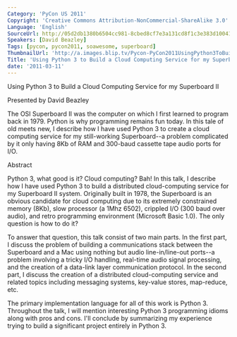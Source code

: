 ```yaml
---
Category: 'PyCon US 2011'
Copyright: 'Creative Commons Attribution-NonCommercial-ShareAlike 3.0'
Language: 'English'
SourceUrl: http://05d2db1380b6504cc981-8cbed8cf7e3a131cd8f1c3e383d10041.r93.cf2.rackcdn.com/pycon-us-2011/443_using-python-3-to-build-a-cloud-computing-service-for-my-superboard-ii.mp4
Speakers: [David Beazley]
Tags: [pycon, pycon2011, soawesome, superboard]
ThumbnailUrl: 'http://a.images.blip.tv/Pycon-PyCon2011UsingPython3ToBuildACloudComputingServiceFor438.png'
Title: 'Using Python 3 to Build a Cloud Computing Service for my Superboard II'
date: '2011-03-11'
---
```

Using Python 3 to Build a Cloud Computing Service for my Superboard II

Presented by David Beazley

The OSI Superboard II was the computer on which I first learned to program
back in 1979. Python is why programming remains fun today. In this tale of old
meets new, I describe how I have used Python 3 to create a cloud computing
service for my still-working Superboard--a problem complicated by it only
having 8Kb of RAM and 300-baud cassette tape audio ports for I/O.

Abstract

Python 3, what good is it? Cloud computing? Bah! In this talk, I describe how
I have used Python 3 to build a distributed cloud-computing service for my
Superboard II system. Originally built in 1978, the Superboard is an obvious
candidate for cloud computing due to its extremely constrained memory (8Kb),
slow processor (a 1Mhz 6502), crippled I/O (300 baud over audio), and retro
programming environment (Microsoft Basic 1.0). The only question is how to do
it?

To answer that question, this talk consist of two main parts. In the first
part, I discuss the problem of building a communications stack between the
Superboard and a Mac using nothing but audio line-in/line-out ports--a problem
involving a tricky I/O handling, real-time audio signal processing, and the
creation of a data-link layer communication protocol. In the second part, I
discuss the creation of a distributed cloud-computing service and related
topics including messaging systems, key-value stores, map-reduce, etc.

The primary implementation language for all of this work is Python 3.
Throughout the talk, I will mention interesting Python 3 programming idioms
along with pros and cons. I'll conclude by summarizing my experience trying to
build a significant project entirely in Python 3.

